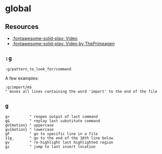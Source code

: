 global
===

Resources
---
- [:fontawesome-solid-play: Video](https://www.youtube.com/watch?v=JgZu5-FNeMk)
- [:fontawesome-solid-play: Video by ThePrimeagen](https://www.youtube.com/watch?v=CN8p9iL7PPI)

`:g`
---

```
:g/pattern_to_look_for/command
```

A few examples:

```vim
:g/import/m$
" moves all lines containing the word 'import' to the end of the file
```

`g`
---

```vim
g<         " reopen output of last command
g&         " replay last substitute command
gU{motion} " uppercase
gu{motion} " lowercase
gF         " go to specific line in a file
11g_       " go to the end of the 10th line below
gv         " re-highlight last highlighted region
gi         " jump to last insert location
```
